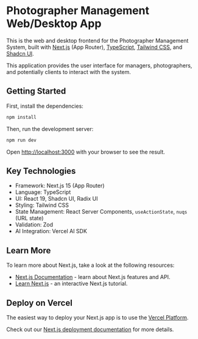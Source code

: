 # Photographer Management Web/Desktop App

This is the web and desktop frontend for the Photographer Management System, built with [Next.js](https://nextjs.org/) (App Router), [TypeScript](https://www.typescriptlang.org/), [Tailwind CSS](https://tailwindcss.com/), and [Shadcn UI](https://ui.shadcn.com/).

This application provides the user interface for managers, photographers, and potentially clients to interact with the system.

## Getting Started

First, install the dependencies:

```bash
npm install
```

Then, run the development server:

```bash
npm run dev
```

Open [http://localhost:3000](http://localhost:3000) with your browser to see the result.

## Key Technologies

- Framework: Next.js 15 (App Router)
- Language: TypeScript
- UI: React 19, Shadcn UI, Radix UI
- Styling: Tailwind CSS
- State Management: React Server Components, `useActionState`, `nuqs` (URL state)
- Validation: Zod
- AI Integration: Vercel AI SDK

## Learn More

To learn more about Next.js, take a look at the following resources:

- [Next.js Documentation](https://nextjs.org/docs) - learn about Next.js features and API.
- [Learn Next.js](https://nextjs.org/learn) - an interactive Next.js tutorial.

## Deploy on Vercel

The easiest way to deploy your Next.js app is to use the [Vercel Platform](https://vercel.com/new).

Check out our [Next.js deployment documentation](https://nextjs.org/docs/app/building-your-application/deploying) for more details.
